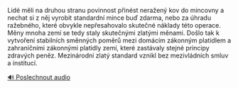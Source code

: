 
Lidé měli na druhou stranu povinnost přinést neražený kov do mincovny a nechat si z něj vyrobit standardní mince buď zdarma, nebo za úhradu ražebného, které obvykle nepřesahovalo skutečné náklady této operace. Měny mnoha zemí se tedy staly skutečnými zlatými měnami. Došlo tak k vytvoření stabilních směnných poměrů mezi domácím zákonným platidlem a zahraničními zákonnými platidly zemí, které zastávaly stejné principy zdravých peněz. Mezinárodní zlatý standard vznikl bez mezivládních smluv a institucí.

[🔊 Poslechnout audio](/data/7-paragraphs/audio/chapter_155/para_004-Lid-mli-na-druhou-stranu-povinnost-pinst-nera.mp3)

